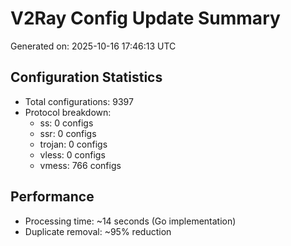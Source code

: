 # V2Ray Config Update Summary
Generated on: 2025-10-16 17:46:13 UTC

## Configuration Statistics
- Total configurations: 9397
- Protocol breakdown:
  - ss: 0 configs
  - ssr: 0 configs
  - trojan: 0 configs
  - vless: 0 configs
  - vmess: 766 configs

## Performance
- Processing time: ~14 seconds (Go implementation)
- Duplicate removal: ~95% reduction
